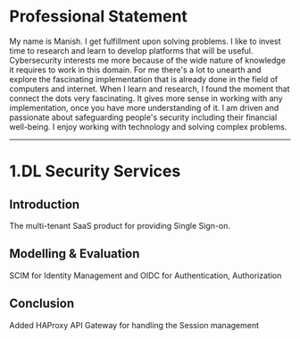 # Professional Statement
My name is Manish. I get fulfillment upon solving problems. I like to invest time to research and learn to develop platforms that will be useful. Cybersecurity interests me more because of the wide nature of knowledge it requires to work in this domain. For me there's a lot to unearth and explore the fascinating implementation that is already done in the field of computers and internet. When I learn and research, I found the moment that connect the dots very fascinating. It gives more sense in working with any implementation, once you have more understanding of it. I am driven and passionate about safeguarding people's security including their financial well-being. I enjoy working with technology and solving complex problems. 

 
----------------------------------------------------------------------------
# 1.DL Security Services
## Introduction
The multi-tenant SaaS product for providing Single Sign-on.

## Modelling & Evaluation
SCIM for Identity Management and OIDC for Authentication, Authorization

## Conclusion
Added HAProxy API Gateway for handling the Session management 
